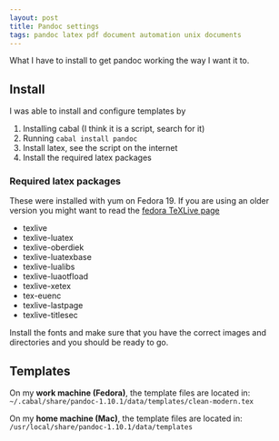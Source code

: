 ```yaml
---
layout: post
title: Pandoc settings
tags: pandoc latex pdf document automation unix documents
---
```

What I have to install to get pandoc working the way I want it to.

## Install

I was able to install and configure templates by

1. Installing cabal (I think it is a script, search for it)
2. Running `cabal install pandoc`
3. Install latex, see the script on the internet
4. Install the required latex packages

### Required latex packages

These were installed with yum on Fedora 19. If you are using an older version you might want to read the [fedora TeXLive page](http://fedoraproject.org/wiki/Features/TeXLive)

* texlive
* texlive-luatex
* texlive-oberdiek
* texlive-luatexbase
* texlive-lualibs
* texlive-luaotfload
* texlive-xetex
* tex-euenc
* texlive-lastpage
* texlive-titlesec

Install the fonts and make sure that you have the correct images and directories and you should be ready to go.

## Templates

On my **work machine (Fedora)**, the template files are located in: `~/.cabal/share/pandoc-1.10.1/data/templates/clean-modern.tex`

On my **home machine (Mac)**, the template files are located in: `/usr/local/share/pandoc-1.10.1/data/templates`

